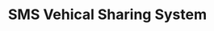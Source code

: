 ---
layout: project_old
title: SMS Vehical Sharing System
permalink: /4yp/e04/SMS-Vehical-Sharing-System

has_children: false
parent: E04 Undergraduate Research Projects
grand_parent: Undergraduate Research Projects

cover_url: https://cepdnaclk.github.io/projects.ce.pdn.ac.lk/data/categories/4yp/cover_page.jpg
thumbnail_url: /data/categories/4yp/thumbnail.jpg

team: [R.M.R.S.Rathnayake (E/04/238), H.G.P.S.Kulathilaka (E/04/347)]
supervisors: [ Prof. Roshan G. Ragel ]

has_publication: false
publication: ""
---